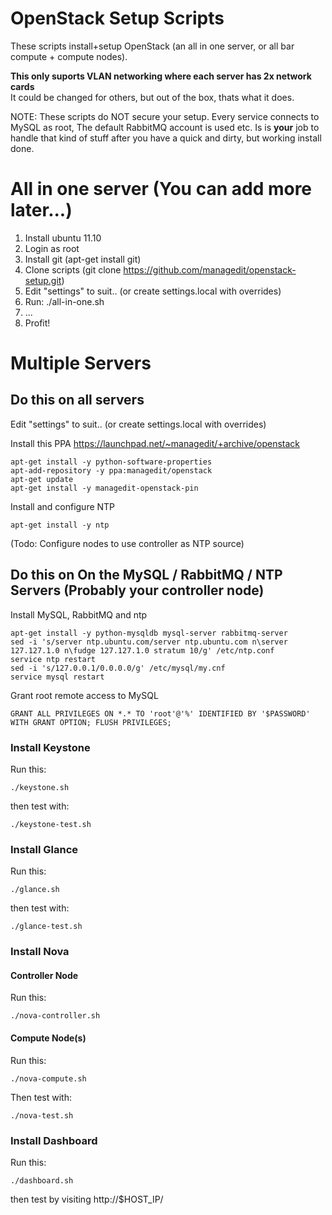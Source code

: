 # OpenStack Setup Scripts

These scripts install+setup OpenStack (an all in one server, or all bar compute + compute nodes).

**This only suports VLAN networking where each server has 2x network cards**  
It could be changed for others, but out of the box, thats what it does.

NOTE: These scripts do NOT secure your setup. Every service connects to MySQL as root, The default RabbitMQ account is used etc. Is is **your** job to handle that kind of stuff after you have a quick and dirty, but working install done.


# All in one server (You can add more later...)

1. Install ubuntu 11.10
2. Login as root
3. Install git (apt-get install git)
4. Clone scripts (git clone https://github.com/managedit/openstack-setup.git)
5. Edit "settings" to suit.. (or create settings.local with overrides)
6. Run: ./all-in-one.sh
7. ...
8. Profit!

# Multiple Servers

## Do this on all servers

Edit "settings" to suit.. (or create settings.local with overrides)

Install this PPA https://launchpad.net/~managedit/+archive/openstack

    apt-get install -y python-software-properties  
    apt-add-repository -y ppa:managedit/openstack  
    apt-get update  
    apt-get install -y managedit-openstack-pin  

Install and configure NTP

    apt-get install -y ntp

(Todo: Configure nodes to use controller as NTP source)

## Do this on On the MySQL / RabbitMQ / NTP Servers (Probably your controller node)

Install MySQL, RabbitMQ and ntp

    apt-get install -y python-mysqldb mysql-server rabbitmq-server  
    sed -i 's/server ntp.ubuntu.com/server ntp.ubuntu.com n\server 127.127.1.0 n\fudge 127.127.1.0 stratum 10/g' /etc/ntp.conf  
    service ntp restart  
    sed -i 's/127.0.0.1/0.0.0.0/g' /etc/mysql/my.cnf  
    service mysql restart  

Grant root remote access to MySQL

    GRANT ALL PRIVILEGES ON *.* TO 'root'@'%' IDENTIFIED BY '$PASSWORD' WITH GRANT OPTION; FLUSH PRIVILEGES;

### Install Keystone

Run this:

    ./keystone.sh

then test with:

    ./keystone-test.sh

### Install Glance

Run this:

    ./glance.sh

then test with:

    ./glance-test.sh

### Install Nova

#### Controller Node

Run this:

    ./nova-controller.sh

#### Compute Node(s)

Run this:

    ./nova-compute.sh

Then test with:

    ./nova-test.sh

### Install Dashboard

Run this:

    ./dashboard.sh

then test by visiting http://$HOST_IP/